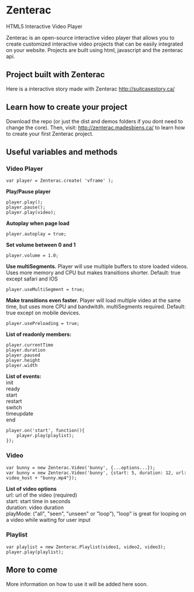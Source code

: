 # Zenterac
HTML5 Interactive Video Player

Zenterac is an open-source interactive video player that allows you to create customized interactive video projects that can be easily integrated on your website. Projects are built using html, javascript and the zenterac api.

## Project built with Zenterac
Here is a interactive story made with Zenterac
http://suitcasestory.ca/

## Learn how to create your project

Download the repo (or just the dist and demos folders if you dont need to change the core).
Then, visit: http://zenterac.madesbiens.ca/ to learn how to create your first Zenterac project.

## Useful variables and methods

### Video Player
```
var player = Zenterac.create( 'vframe' ); 
```

**Play/Pause player**
```
player.play();
player.pause();
player.play(video);
```

**Autoplay when page load**
```
player.autoplay = true;
```

**Set volume between 0 and 1**
```
player.volume = 1.0;
```

**Use multiSegments.** Player will use multiple buffers to store loaded videos. Uses more memory and CPU but makes transitions shorter.  Default: true except safari and IOS
```
player.useMultiSegment = true;
```

**Make transitions even faster.** Player will load multiple video at the same time, but uses more CPU and bandwitdh. multiSegments required. Default: true except on mobile devices.
```
player.usePreloading = true;
```

**List of readonly members:**
```
player.currentTime
player.duration
player.paused
player.height
player.width
```

**List of events:**  
init  
ready  
start  
restart  
switch  
timeupdate  
end  

```
player.on('start', function(){
    player.play(playlist);
});
```

### Video
```
var bunny = new Zenterac.Video('bunny', {...options...});
var bunny = new Zenterac.Video('bunny', {start: 5, duration: 12, url: video_host + "bunny.mp4"});
```

**List of video options**  
url: url of the video (required)  
start: start time in seconds  
duration: video duration  
playMode: ("all", "seen", "unseen" or "loop"), "loop" is great for looping on a video while waiting for user input  

### Playlist
```
var playlist = new Zenterac.Playlist(video1, video2, video3);
player.play(playlist);
```

## More to come
More information on how to use it will be added here soon.
